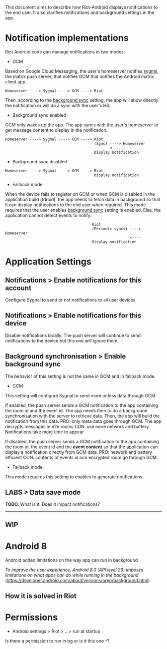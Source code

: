 This document aims to describe how Riot-Android displays notifications to the end user. It also clarifies notifications and background settings in the app.

# Notification implementations

Riot Android code can manage notifications in two modes:

- GCM

Based on Google Cloud Messaging, the user's homeserver notifies [sygnal](https://github.com/matrix-org/sygnal), the matrix push server, that notifies GCM that notifies the Android matrix client app.

`Homeserver ----> Sygnal ----> GCM ----> Riot`

Then, according to the [background sync](#Background-synchronisation->-Enable-background-sync) setting, the app will show directly the notification or will do a sync with the user's HS.


  - Background sync enabled

GCM only wakes up the app. The app syncs with the user's homeserver to get message content to display in the notification.

```
Homeserver ----> Sygnal ----> GCM ----> Riot
                                        (Sync) ----> Homeserver
                                               <---- 
                                        Display notification
```

 
  - Background sync disabled

```
Homeserver ----> Sygnal ----> GCM ----> Riot
                                        Display notification                               
```



- Fallback mode

When the device fails to register on GCM or when GCM is disabled in the application build (fdroid), the app needs to fetch data in background so that it can display notifications to the end user when required.
This mode requires that the user enables [background sync](#Background-synchronisation->-Enable-background-sync) setting is enabled. Else, the application cannot detect events to notify.


```
                                       Riot
                                       (Periodic syncs) ----> Homeserver
                                                        <---- 
                                       Display notification
```


# Application Settings

## Notifications > Enable notifications for this account
 
Configure Sygnal to send or not notifications to all user devices. 

## Notifications > Enable notifications for this device

Disable notifications locally. The push server will continue to send notifications to the device but this one will ignore them.

## Background synchronisation > Enable background sync

The behavior of this setting is not the same in GCM and in fallback mode.

- GCM

This setting will configure Sygnal to send more or less data through GCM.

If enabled, the push server sends a GCM notification to the app containing the room id and the event id.
The app needs then to do a background synchronisation with the server to retrieve data. Then, the app will build the notification from this data.
PRO: only meta data goes through GCM. The app decrypts messages in e2e rooms 
CON: use more network and battery. Notifications take more time to appear.

If disabled, the push server sends a GCM notification to the app containing the room id, the event id and the **event content** so that the application can display a notification directly from GCM data.
PRO: network and battery efficient
CON: contents of events in non encrypted room go through GCM. 

- Fallback mode

This mode requires this setting to enables to generate notifications.



## LABS > Data save mode

**TODO**: What is it. Does it impact notifications?



---
WIP
---


# Android 8
Android added limitations on the way app can run in background

*To improve the user experience, Android 8.0 (API level 26) imposes limitations on what apps can do while running in the background* (https://developer.android.com/about/versions/oreo/background.html)

## How it is solved in Riot

# Permissions

- Android settings > Riot >  ...> run at startup

Is there a permission to run in bg or is it this one ^?

